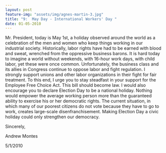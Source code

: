 ```yaml
---
layout: post
feature-img: "assets/img/agnes-martin-3.jpg"
title: "9:  May Day - International Workers' Day "
date: 01-05-2010
---
```


Mr. President, today is May 1st, a holiday observed around the world as a celebration of the men and women who keep things working in our industrial society. Historically, labor rights have had to be earned with blood and sweat, wrenched from the oppressive business barons. It is hard today to imagine a world without weekends, with 16-hour work days, with child labor, yet these were once common. Unfortunately, the business class and its allies in Congress continue to oppose labor and fight regulation. I strongly support unions and other labor organizations in their fight for fair treatment. To this end, I urge you to stay steadfast in your support for the Employee Free Choice Act. This bill should become law. I would also encourage you to declare Election Day to be a national holiday. Nothing would empower the average working person more than the guaranteed ability to exercise his or her democratic rights. The current situation, in which many of our poorest citizens do not vote because they have to go to work, creates large-scale disenfranchisement. Making Election Day a civic holiday could only strengthen our democracy.

Sincerely,

Andrew Montes

5/1/2010
 